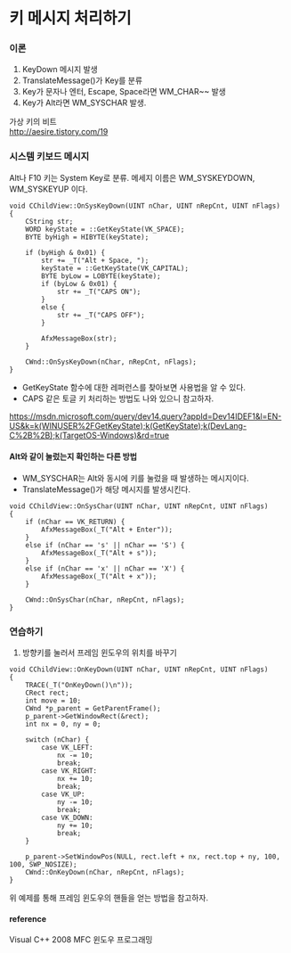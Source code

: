# 키 메시지 처리하기

### 이론

1. KeyDown 메시지 발생
2. TranslateMessage()가 Key를 분류
3. Key가 문자나 엔터, Escape, Space라면 WM_CHAR~~ 발생
4. Key가 Alt라면 WM_SYSCHAR 발생.

가상 키의 비트  
http://aesire.tistory.com/19

### 시스템 키보드 메시지

Alt나 F10 키는 System Key로 분류. 메세지 이름은 WM_SYSKEYDOWN, WM_SYSKEYUP 이다.

```
void CChildView::OnSysKeyDown(UINT nChar, UINT nRepCnt, UINT nFlags)
{
	CString str;
	WORD keyState = ::GetKeyState(VK_SPACE);
	BYTE byHigh = HIBYTE(keyState);

	if (byHigh & 0x01) {
		str += _T("Alt + Space, ");
		keyState = ::GetKeyState(VK_CAPITAL);
		BYTE byLow = LOBYTE(keyState);
		if (byLow & 0x01) {
			str += _T("CAPS ON");
		}
		else {
			str += _T("CAPS OFF");
		}

		AfxMessageBox(str);
	}

	CWnd::OnSysKeyDown(nChar, nRepCnt, nFlags);
}
```

* GetKeyState 함수에 대한 레퍼런스를 찾아보면 사용법을 알 수 있다.
* CAPS 같은 토글 키 처리하는 방법도 나와 있으니 참고하자.

https://msdn.microsoft.com/query/dev14.query?appId=Dev14IDEF1&l=EN-US&k=k(WINUSER%2FGetKeyState);k(GetKeyState);k(DevLang-C%2B%2B);k(TargetOS-Windows)&rd=true


#### Alt와 같이 눌렀는지 확인하는 다른 방법

* WM_SYSCHAR는 Alt와 동시에 키를 눌렀을 때 발생하는 메시지이다.
* TranslateMessage()가 해당 메시지를 발생시킨다.

```
void CChildView::OnSysChar(UINT nChar, UINT nRepCnt, UINT nFlags)
{
	if (nChar == VK_RETURN) {
		AfxMessageBox(_T("Alt + Enter"));
	}
	else if (nChar == 's' || nChar == 'S') {
		AfxMessageBox(_T("Alt + s"));
	}
	else if (nChar == 'x' || nChar == 'X') {
		AfxMessageBox(_T("Alt + x"));
	}

	CWnd::OnSysChar(nChar, nRepCnt, nFlags);
}
```




### 연습하기

1. 방향키를 눌러서 프레임 윈도우의 위치를 바꾸기

```
void CChildView::OnKeyDown(UINT nChar, UINT nRepCnt, UINT nFlags)
{
	TRACE(_T("OnKeyDown()\n"));
	CRect rect;
	int move = 10;
	CWnd *p_parent = GetParentFrame();
	p_parent->GetWindowRect(&rect);
	int nx = 0, ny = 0;

	switch (nChar) {
		case VK_LEFT:
			nx -= 10;
			break;
		case VK_RIGHT:
			nx += 10;
			break;
		case VK_UP:
			ny -= 10;
			break;
		case VK_DOWN:
			ny += 10;
			break;
	}

	p_parent->SetWindowPos(NULL, rect.left + nx, rect.top + ny, 100, 100, SWP_NOSIZE);
	CWnd::OnKeyDown(nChar, nRepCnt, nFlags);
}
```

위 예제를 통해 프레임 윈도우의 핸들을 얻는 방법을 참고하자.





#### reference
Visual C++ 2008 MFC 윈도우 프로그래밍
